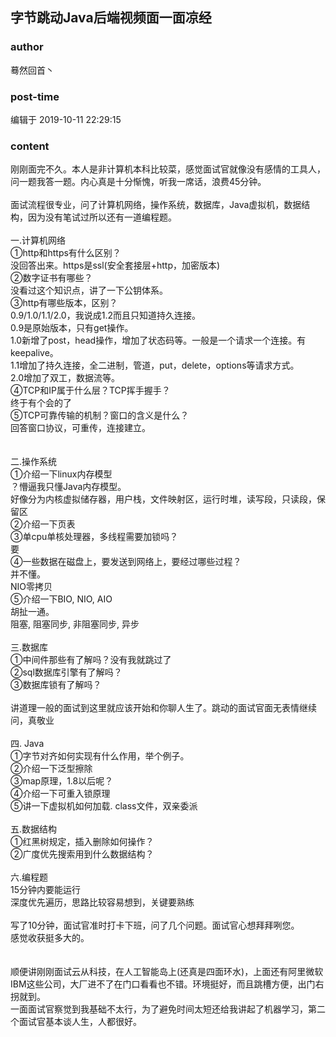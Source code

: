 ## 字节跳动Java后端视频面一面凉经
### author 
蓦然回首丶
### post-time 

编辑于  2019-10-11 22:29:15
### content 
<div class="post-topic-des nc-post-content">
 刚刚面完不久。本人是非计算机本科比较菜，感觉面试官就像没有感情的工具人，问一题我答一题。内心真是十分惭愧，听我一席话，浪费45分钟。
 <br/>
 <br/>
 面试流程很专业，问了计算机网络，操作系统，数据库，Java虚拟机，数据结构，因为没有笔试过所以还有一道编程题。
 <br/>
 <br/>
 一.计算机网络
 <br/>
 ①http和https有什么区别？
 <br/>
 没回答出来。https是ssl(安全套接层+http，加密版本)
 <br/>
 ②数字证书有哪些？
 <br/>
 没看过这个知识点，讲了一下公钥体系。
 <br/>
 ③http有哪些版本，区别？
 <br/>
 0.9/1.0/1.1/2.0，我说成1.2而且只知道持久连接。
 <br/>
 0.9是原始版本，只有get操作。
 <br/>
 1.0新增了post，head操作，增加了状态码等。一般是一个请求一个连接。有keepalive。
 <br/>
 1.1增加了持久连接，全二进制，管道，put，delete，options等请求方式。
 <br/>
 2.0增加了双工，数据流等。
 <br/>
 ④TCP和IP属于什么层？TCP挥手握手？
 <br/>
 终于有个会的了
 <br/>
 ⑤TCP可靠传输的机制？窗口的含义是什么？
 <br/>
 回答窗口协议，可重传，连接建立。
 <br/>
 <br/>
 <br/>
 二.操作系统
 <br/>
 ①介绍一下linux内存模型
 <br/>
 ？懵逼我只懂Java内存模型。
 <br/>
 好像分为内核虚拟储存器，用户栈，文件映射区，运行时堆，读写段，只读段，保留区
 <br/>
 ②介绍一下页表
 <br/>
 ③单cpu单核处理器，多线程需要加锁吗？
 <br/>
 要
 <br/>
 ④一些数据在磁盘上，要发送到网络上，要经过哪些过程？
 <br/>
 并不懂。
 <br/>
 NIO零拷贝
 <br/>
 ⑤介绍一下BIO, NIO, AIO
 <br/>
 胡扯一通。
 <br/>
 阻塞, 阻塞同步, 非阻塞同步, 异步
 <br/>
 <br/>
 三.数据库
 <br/>
 ①中间件那些有了解吗？没有我就跳过了
 <br/>
 ②sql数据库引擎有了解吗？
 <br/>
 ③数据库锁有了解吗？
 <br/>
 <br/>
 讲道理一般的面试到这里就应该开始和你聊人生了。跳动的面试官面无表情继续问，真敬业
 <br/>
 <br/>
 四. Java
 <br/>
 ①字节对齐如何实现有什么作用，举个例子。
 <br/>
 ②介绍一下泛型擦除
 <br/>
 ③map原理，1.8以后呢？
 <br/>
 ④介绍一下可重入锁原理
 <br/>
 ⑤讲一下虚拟机如何加载. class文件，双亲委派
 <br/>
 <br/>
 五.数据结构
 <br/>
 ①红黑树规定，插入删除如何操作？
 <br/>
 ②广度优先搜索用到什么数据结构？
 <br/>
 <br/>
 六.编程题
 <br/>
 15分钟内要能运行
 <br/>
 深度优先遍历，思路比较容易想到，关键要熟练
 <br/>
 <br/>
 写了10分钟，面试官准时打卡下班，问了几个问题。面试官心想拜拜咧您。
 <br/>
 感觉收获挺多大的。
 <br/>
 <br/>
 <br/>
 顺便讲刚刚面试云从科技，在人工智能岛上(还真是四面环水)，上面还有阿里微软IBM这些公司，大厂进不了在门口看看也不错。环境挺好，而且跳槽方便，出门右拐就到。
 <br/>
 一面面试官察觉到我基础不太行，为了避免时间太短还给我讲起了机器学习，第二个面试官基本谈人生，人都很好。
 <br/>
 <br/>
</div>

